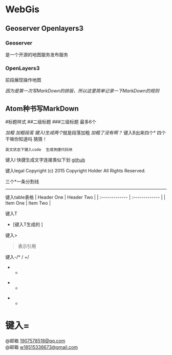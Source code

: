 # WebGis
## Geoserver Openlayers3

### Geoserver

是一个开源的地图服务发布服务

### OpenLayers3

前段展现操作地图

*因为是第一次写MarkDown的排版，所以这里简单记录一下MarkDown的规则*

## Atom种书写MarkDown

#标题样式
##二级标题
###三级标题
最多6个

*加粗
*加粗段鸾*
键入I生成两个*就是段落加粗
*加粗了没有啊？*
键入B出来四个*
四个干嘛你知道吗 猜猜！

```
英文状态下键入code  生成快捷代码块

```

键入l
快捷生成文字连接类似下划
[github](www.github.com)

键入legal
Copyright (c) 2015 Copyright Holder All Rights Reserved.

三个*一条分割线
***

键入table表格
| Header One     | Header Two     |
| :------------- | :------------- |
| Item One       | Item Two       |



键入T
- [键入T生成的 ]

键入>
>表示引用

键入-/* / +/
- -
* *
+ +

键入=
==============

@邮箱 1907578518@qq.com  
@邮箱 w18515336673@gmail.com
